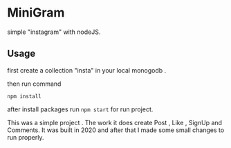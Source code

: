 # MiniGram

simple "instagram" with nodeJS. 


## Usage
first create a collection "insta" in your local monogodb .

then run command
```
npm install
```
after install packages run `npm start` for run project.


This was a simple project . The work it does create Post , Like , SignUp and Comments.
It was built in 2020 and after that I made some small changes to run properly.


